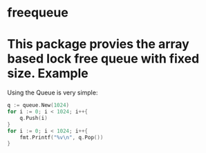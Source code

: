 freequeue
==========
This package provies the array based lock free queue with fixed size.
Example
=======
Using the Queue is very simple:
```go
q := queue.New(1024)
for i := 0; i < 1024; i++{
    q.Push(i)
}
for i := 0; i < 1024; i++{
    fmt.Printf("%v\n", q.Pop())
}
```
